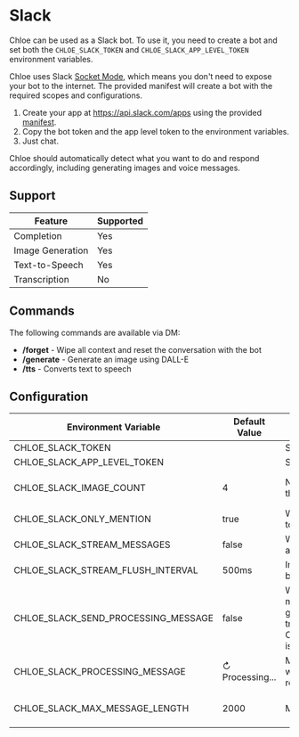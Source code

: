 # Slack

Chloe can be used as a Slack bot. To use it, you need to create a bot and set
both the `CHLOE_SLACK_TOKEN` and `CHLOE_SLACK_APP_LEVEL_TOKEN` environment variables.

Chloe uses Slack [Socket Mode](https://api.slack.com/apis/connections/socket), which means you don't
need to expose your bot to the internet. The provided manifest will create a bot with the required
scopes and configurations.

1. Create your app at https://api.slack.com/apps using the
   provided [manifest](https://github.com/kamushadenes/chloe/blob/main/docs/files/slack_manifest.json).
2. Copy the bot token and the app level token to the environment variables.
3. Just chat.

Chloe should automatically detect what you want to do and respond accordingly, including generating
images and voice messages.

## Support

| **Feature**      | **Supported** |
|------------------|---------------|
| Completion       | Yes           |
| Image Generation | Yes           |
| Text-to-Speech   | Yes           |
| Transcription    | No            |

## Commands

The following commands are available via DM:

- **/forget** - Wipe all context and reset the conversation with the bot
- **/generate** - Generate an image using DALL-E
- **/tts** - Converts text to speech

## Configuration

| Environment Variable                | Default Value   | Description                                                                                                                                         | Options            |
|-------------------------------------|-----------------|-----------------------------------------------------------------------------------------------------------------------------------------------------|--------------------|
| CHLOE_SLACK_TOKEN                   |                 | Slack bot token                                                                                                                                     |                    |
| CHLOE_SLACK_APP_LEVEL_TOKEN         |                 | Slack bot app level token                                                                                                                           |                    |
| CHLOE_SLACK_IMAGE_COUNT             | 4               | Number of images to generate when the user asks for an image                                                                                        | Between 1 and 10   |
| CHLOE_SLACK_ONLY_MENTION            | true            | Whether the bot should only respond to mentions                                                                                                     | true<br/>false     |
| CHLOE_SLACK_STREAM_MESSAGES         | false           | Whether to stream messages as they are generated (not recommended)                                                                                  | true<br/>false     |
| CHLOE_SLACK_STREAM_FLUSH_INTERVAL   | 500ms           | Interval between flushing the stream buffer                                                                                                         |                    |
| CHLOE_SLACK_SEND_PROCESSING_MESSAGE | false           | Whether to send a processing message placeholder while the bot is generating it's response, defaults to true if CHLOE_SLACK_STREAM_MESSAGES is true | true<br/>false     |
| CHLOE_SLACK_PROCESSING_MESSAGE      | ↻ Processing... | Message to send as a placeholder while the bot is generating it's response                                                                          |                    |
| CHLOE_SLACK_MAX_MESSAGE_LENGTH      | 2000            | Maximum length of a message                                                                                                                         | Between 1 and 2000 |